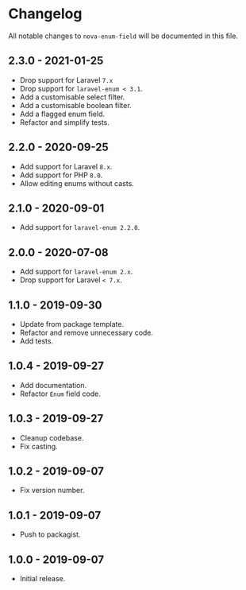 # Changelog

All notable changes to `nova-enum-field` will be documented in this file.

## 2.3.0 - 2021-01-25

- Drop support for Laravel `7.x`
- Drop support for `laravel-enum < 3.1`.
- Add a customisable select filter.
- Add a customisable boolean filter.
- Add a flagged enum field.
- Refactor and simplify tests.

## 2.2.0 - 2020-09-25

- Add support for Laravel `8.x`.
- Add support for PHP `8.0`.
- Allow editing enums without casts.

## 2.1.0 - 2020-09-01

- Add support for `laravel-enum 2.2.0`.

## 2.0.0 - 2020-07-08

- Add support for `laravel-enum 2.x`.
- Drop support for Laravel `< 7.x`.

## 1.1.0 - 2019-09-30

- Update from package template.
- Refactor and remove unnecessary code.
- Add tests.

## 1.0.4 - 2019-09-27

- Add documentation.
- Refactor `Enum` field code.

## 1.0.3 - 2019-09-27

- Cleanup codebase.
- Fix casting.

## 1.0.2 - 2019-09-07

- Fix version number.

## 1.0.1 - 2019-09-07

- Push to packagist.

## 1.0.0 - 2019-09-07

- Initial release.

